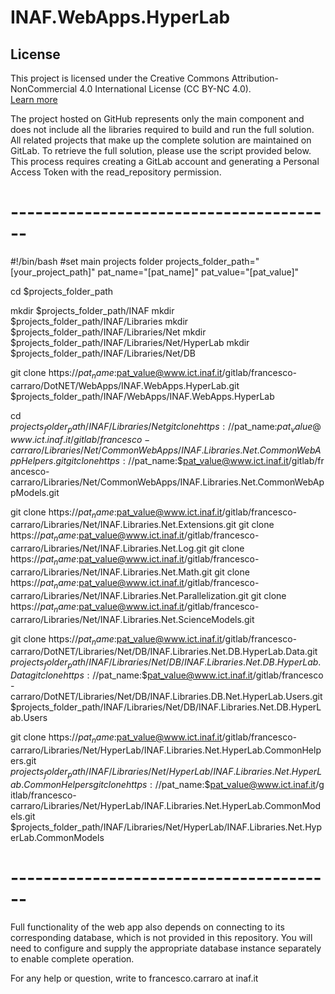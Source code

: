 # INAF.WebApps.HyperLab

## License
This project is licensed under the Creative Commons Attribution-NonCommercial 4.0 International License (CC BY-NC 4.0).  
[Learn more](https://creativecommons.org/licenses/by-nc/4.0/)

The project hosted on GitHub represents only the main component and does not include all the libraries required to build and run the full solution. All related projects that make up the complete solution are maintained on GitLab. To retrieve the full solution, please use the script provided below. This process requires creating a GitLab account and generating a Personal Access Token with the read_repository permission.

# ---------------------------------------- #
#!/bin/bash
#set main projects folder
projects_folder_path="[your_project_path]"
pat_name="[pat_name]"
pat_value="[pat_value]"

cd $projects_folder_path

mkdir $projects_folder_path/INAF
mkdir $projects_folder_path/INAF/Libraries
mkdir $projects_folder_path/INAF/Libraries/Net
mkdir $projects_folder_path/INAF/Libraries/Net/HyperLab
mkdir $projects_folder_path/INAF/Libraries/Net/DB


git clone https://$pat_name:$pat_value@www.ict.inaf.it/gitlab/francesco-carraro/DotNET/WebApps/INAF.WebApps.HyperLab.git $projects_folder_path/INAF/WebApps/INAF.WebApps.HyperLab

cd $projects_folder_path/INAF/Libraries/Net
git clone https://$pat_name:$pat_value@www.ict.inaf.it/gitlab/francesco-carraro/Libraries/Net/CommonWebApps/INAF.Libraries.Net.CommonWebAppHelpers.git
git clone https://$pat_name:$pat_value@www.ict.inaf.it/gitlab/francesco-carraro/Libraries/Net/CommonWebApps/INAF.Libraries.Net.CommonWebAppModels.git

git clone https://$pat_name:$pat_value@www.ict.inaf.it/gitlab/francesco-carraro/Libraries/Net/INAF.Libraries.Net.Extensions.git
git clone https://$pat_name:$pat_value@www.ict.inaf.it/gitlab/francesco-carraro/Libraries/Net/INAF.Libraries.Net.Log.git
git clone https://$pat_name:$pat_value@www.ict.inaf.it/gitlab/francesco-carraro/Libraries/Net/INAF.Libraries.Net.Math.git
git clone https://$pat_name:$pat_value@www.ict.inaf.it/gitlab/francesco-carraro/Libraries/Net/INAF.Libraries.Net.Parallelization.git
git clone https://$pat_name:$pat_value@www.ict.inaf.it/gitlab/francesco-carraro/Libraries/Net/INAF.Libraries.Net.ScienceModels.git

git clone https://$pat_name:$pat_value@www.ict.inaf.it/gitlab/francesco-carraro/DotNET/Libraries/Net/DB/INAF.Libraries.Net.DB.HyperLab.Data.git $projects_folder_path/INAF/Libraries/Net/DB/INAF.Libraries.Net.DB.HyperLab.Data
git clone https://$pat_name:$pat_value@www.ict.inaf.it/gitlab/francesco-carraro/DotNET/Libraries/Net/DB/INAF.Libraries.DB.Net.HyperLab.Users.git $projects_folder_path/INAF/Libraries/Net/DB/INAF.Libraries.Net.DB.HyperLab.Users

git clone https://$pat_name:$pat_value@www.ict.inaf.it/gitlab/francesco-carraro/Libraries/Net/HyperLab/INAF.Libraries.Net.HyperLab.CommonHelpers.git $projects_folder_path/INAF/Libraries/Net/HyperLab/INAF.Libraries.Net.HyperLab.CommonHelpers
git clone https://$pat_name:$pat_value@www.ict.inaf.it/gitlab/francesco-carraro/Libraries/Net/HyperLab/INAF.Libraries.Net.HyperLab.CommonModels.git $projects_folder_path/INAF/Libraries/Net/HyperLab/INAF.Libraries.Net.HyperLab.CommonModels
# ---------------------------------------- #

Full functionality of the web app also depends on connecting to its corresponding database, which is not provided in this repository. You will need to configure and supply the appropriate database instance separately to enable complete operation.

For any help or question, write to francesco.carraro at inaf.it
